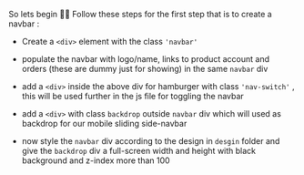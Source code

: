 So lets begin 👨‍💻
Follow these steps for the first step that is to create a navbar :

- Create a `<div>` element with the class `'navbar'`
  
- populate the navbar with logo/name, links to product account and orders (these are dummy just for
  showing) in the same `navbar` div

- add a `<div>` inside the above div for hamburger with class `'nav-switch'` , this will be used further in the js file for toggling the navbar

- add a `<div>` with class `backdrop` outside `navbar` div which will used as backdrop for our mobile sliding side-navbar

- now style the `navbar` div according to the design in `desgin` folder and give the `backdrop` div a full-screen width and height with black background and z-index more than 100
